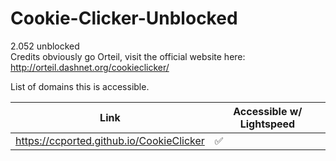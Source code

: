 # Cookie-Clicker-Unblocked
2.052 unblocked<br>
Credits obviously go Orteil, visit the official website here: http://orteil.dashnet.org/cookieclicker/

List of domains this is accessible.

| Link                                     | Accessible w/ Lightspeed |
|------------------------------------------|--------------------------|
| https://ccported.github.io/CookieClicker | ✅                       |
